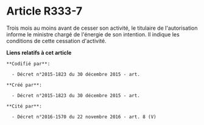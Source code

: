 # Article R333-7

Trois mois au moins avant de cesser son activité, le titulaire de l'autorisation informe le ministre chargé de l'énergie de
son intention. Il indique les conditions de cette cessation d'activité.

**Liens relatifs à cet article**

	**Codifié par**:

	  - Décret n°2015-1823 du 30 décembre 2015 - art.

	**Créé par**:

	  - Décret n°2015-1823 du 30 décembre 2015 - art.

	**Cité par**:

	  - Décret n°2016-1570 du 22 novembre 2016 - art. 8 (V)
